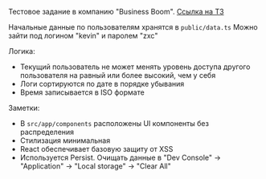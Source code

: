 Тестовое задание в компанию "Business Boom". [Ссылка на ТЗ](https://disk.yandex.ru/edit/disk/disk%2FТЗ%20Фронт.docx?sk=y4ba2a6979baf115ae2956cfa3e1cfcc9)

Начальные данные по пользователям хранятся в `public/data.ts`
Можно зайти под логином "kevin" и паролем "zxc"

Логика:

- Текущий пользователь не может менять уровень доступа другого пользователя на равный или более высокий, чем у себя
- Логи сортируются по дате в порядке убывания
- Время записывается в ISO формате

Заметки:

- В `src/app/components` расположены UI компоненты без распределения
- Стилизация минимальная
- React обеспечивает базовую защиту от XSS
- Используется Persist. Очищать данные в "Dev Console" -> "Application" -> "Local storage" -> "Clear All"
